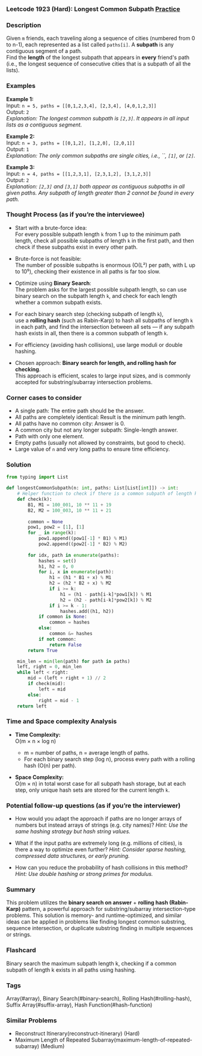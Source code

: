 ### Leetcode 1923 (Hard): Longest Common Subpath [Practice](https://leetcode.com/problems/longest-common-subpath)

### Description  
Given `m` friends, each traveling along a sequence of cities (numbered from 0 to n-1), each represented as a list called `paths[i]`. A **subpath** is any contiguous segment of a path.  
Find the **length** of the longest subpath that appears in **every** friend's path (i.e., the longest sequence of consecutive cities that is a subpath of all the lists).

### Examples  

**Example 1:**  
Input: `n = 5, paths = [[0,1,2,3,4], [2,3,4], [4,0,1,2,3]]`  
Output: `2`  
*Explanation: The longest common subpath is `[2,3]`. It appears in all input lists as a contiguous segment.*

**Example 2:**  
Input: `n = 3, paths = [[0,1,2], [1,2,0], [2,0,1]]`  
Output: `1`  
*Explanation: The only common subpaths are single cities, i.e., ``, `[1]`, or `[2]`.*

**Example 3:**  
Input: `n = 4, paths = [[1,2,3,1], [2,3,1,2], [3,1,2,3]]`  
Output: `2`  
*Explanation: `[2,3]` and `[3,1]` both appear as contiguous subpaths in all given paths. Any subpath of length greater than 2 cannot be found in every path.*


### Thought Process (as if you’re the interviewee)  
- Start with a brute-force idea:  
  For every possible subpath length `k` from 1 up to the minimum path length, check all possible subpaths of length `k` in the first path, and then check if these subpaths exist in every other path.

- Brute-force is not feasible:  
  The number of possible subpaths is enormous (O(L²) per path, with L up to 10⁵), checking their existence in all paths is far too slow.

- Optimize using **Binary Search**:  
  The problem asks for the largest possible subpath length, so can use binary search on the subpath length `k`, and check for each length whether a common subpath exists.

- For each binary search step (checking subpath of length `k`),  
  use a **rolling hash** (such as Rabin-Karp) to hash all subpaths of length `k` in each path, and find the intersection between all sets — if any subpath hash exists in all, then there is a common subpath of length `k`.

- For efficiency (avoiding hash collisions), use large moduli or double hashing.

- Chosen approach: **Binary search for length, and rolling hash for checking**.  
  This approach is efficient, scales to large input sizes, and is commonly accepted for substring/subarray intersection problems.

### Corner cases to consider  
- A single path: The entire path should be the answer.
- All paths are completely identical: Result is the minimum path length.
- All paths have no common city: Answer is 0.
- A common city but not any longer subpath: Single-length answer.
- Path with only one element.
- Empty paths (usually not allowed by constraints, but good to check).
- Large value of `n` and very long paths to ensure time efficiency.

### Solution

```python
from typing import List

def longestCommonSubpath(n: int, paths: List[List[int]]) -> int:
    # Helper function to check if there is a common subpath of length k
    def check(k):
        B1, M1 = 100_001, 10 ** 11 + 19
        B2, M2 = 100_003, 10 ** 11 + 21
        
        common = None
        pow1, pow2 = [1], [1]
        for _ in range(k):
            pow1.append((pow1[-1] * B1) % M1)
            pow2.append((pow2[-1] * B2) % M2)
        
        for idx, path in enumerate(paths):
            hashes = set()
            h1, h2 = 0, 0
            for i, x in enumerate(path):
                h1 = (h1 * B1 + x) % M1
                h2 = (h2 * B2 + x) % M2
                if i >= k:
                    h1 = (h1 - path[i-k]*pow1[k]) % M1
                    h2 = (h2 - path[i-k]*pow2[k]) % M2
                if i >= k - 1:
                    hashes.add((h1, h2))
            if common is None:
                common = hashes
            else:
                common &= hashes
            if not common:
                return False
        return True

    min_len = min(len(path) for path in paths)
    left, right = 0, min_len
    while left < right:
        mid = (left + right + 1) // 2
        if check(mid):
            left = mid
        else:
            right = mid - 1
    return left
```

### Time and Space complexity Analysis  

- **Time Complexity:**  
  O(m × n × log n)  
  - m = number of paths, n = average length of paths.
  - For each binary search step (log n), process every path with a rolling hash (O(n) per path).

- **Space Complexity:**  
  O(m × n) in total worst case for all subpath hash storage, but at each step, only unique hash sets are stored for the current length `k`.

### Potential follow-up questions (as if you’re the interviewer)  

- How would you adapt the approach if paths are no longer arrays of numbers but instead arrays of strings (e.g. city names)?
  *Hint: Use the same hashing strategy but hash string values.*

- What if the input paths are extremely long (e.g. millions of cities), is there a way to optimize even further?
  *Hint: Consider sparse hashing, compressed data structures, or early pruning.*

- How can you reduce the probability of hash collisions in this method?
  *Hint: Use double hashing or strong primes for modulus.*

### Summary
This problem utilizes the **binary search on answer** + **rolling hash (Rabin-Karp)** pattern, a powerful approach for substring/subarray intersection-type problems. This solution is memory- and runtime-optimized, and similar ideas can be applied in problems like finding longest common substring, sequence intersection, or duplicate substring finding in multiple sequences or strings.


### Flashcard
Binary search the maximum subpath length k, checking if a common subpath of length k exists in all paths using hashing.

### Tags
Array(#array), Binary Search(#binary-search), Rolling Hash(#rolling-hash), Suffix Array(#suffix-array), Hash Function(#hash-function)

### Similar Problems
- Reconstruct Itinerary(reconstruct-itinerary) (Hard)
- Maximum Length of Repeated Subarray(maximum-length-of-repeated-subarray) (Medium)